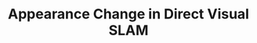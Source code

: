 ---
title: Appearance Change in Direct Visual SLAM
order: 1
img: /assets/img/appearance_change.png
publications:
  - date: 2017-09-11
    title: "How to Train a CAT: Learning Canonical Appearance Transformations for Robust Direct Localization Under Illumination Change"
    authors: "Lee Clement and Jonathan Kelly"
    venue: "Submitted to IEEE Robotics and Automation Letters and IEEE International Conference on Robotics and Automation (RA-L / ICRA), 2018"
    links:
        preprint: //arxiv.org/pdf/1709.03009
---